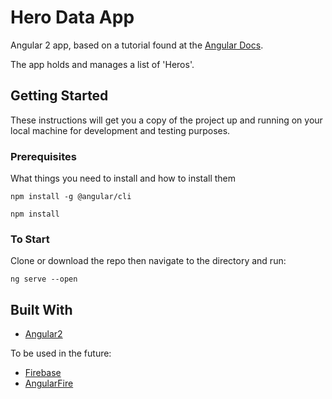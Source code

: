# Hero Data App

Angular 2 app, based on a tutorial found at the [Angular Docs](angular.io).

The app holds and manages a list of 'Heros'.

## Getting Started

These instructions will get you a copy of the project up and running on your local machine for development and testing purposes.

### Prerequisites

What things you need to install and how to install them

```
npm install -g @angular/cli
```

```
npm install
```

### To Start

Clone or download the repo then navigate to the directory and run:

```
ng serve --open
```

## Built With

* [Angular2](angular.io)

To be used in the future:

* [Firebase](https://firebase.google.com/docs/)
* [AngularFire](https://github.com/angular/angularfire2)
